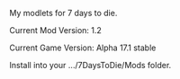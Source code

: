 My modlets for 7 days to die.

Current Mod Version: 1.2

Current Game Version: Alpha 17.1 stable

Install into your .../7DaysToDie/Mods folder.
